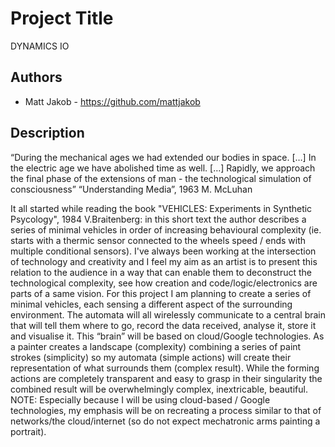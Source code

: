 # Project Title
DYNAMICS IO

## Authors
- Matt Jakob - https://github.com/mattjakob

## Description
“During the mechanical ages we had extended our bodies in space.  […]
In the electric age we have abolished time as well. […]
Rapidly, we approach the final phase of the extensions of man - the technological simulation of consciousness”
 “Understanding Media”, 1963 M. McLuhan

It all started while reading the book "VEHICLES: Experiments in Synthetic Psycology", 1984 V.Braitenberg: in this short text the author describes a series of minimal vehicles in order of increasing behavioural complexity (ie. starts with a thermic sensor connected to the wheels speed / ends with multiple conditional sensors). I've always been working at the intersection of technology and creativity and I feel my aim as an artist is to present this relation to the audience in a way that can enable them to deconstruct the technological complexity, see how creation and code/logic/electronics are parts of a same vision.
For this project I am planning to create a series of minimal vehicles, each sensing a different aspect of the surrounding environment. The automata will all wirelessly communicate to a central brain that will tell them where to go, record the data received, analyse it, store it and visualise it. This “brain” will be based on cloud/Google technologies.
As a painter creates a landscape (complexity) combining a series of paint strokes (simplicity) so my automata (simple actions) will create their representation of what surrounds them (complex result). While the forming actions are completely transparent and easy to grasp in their singularity the combined result will be overwhelmingly complex, inextricable, beautiful.
NOTE: Especially because I will be using cloud-based / Google technologies, my emphasis will be on recreating a process similar to that of networks/the cloud/internet (so do not expect mechatronic arms painting a portrait).